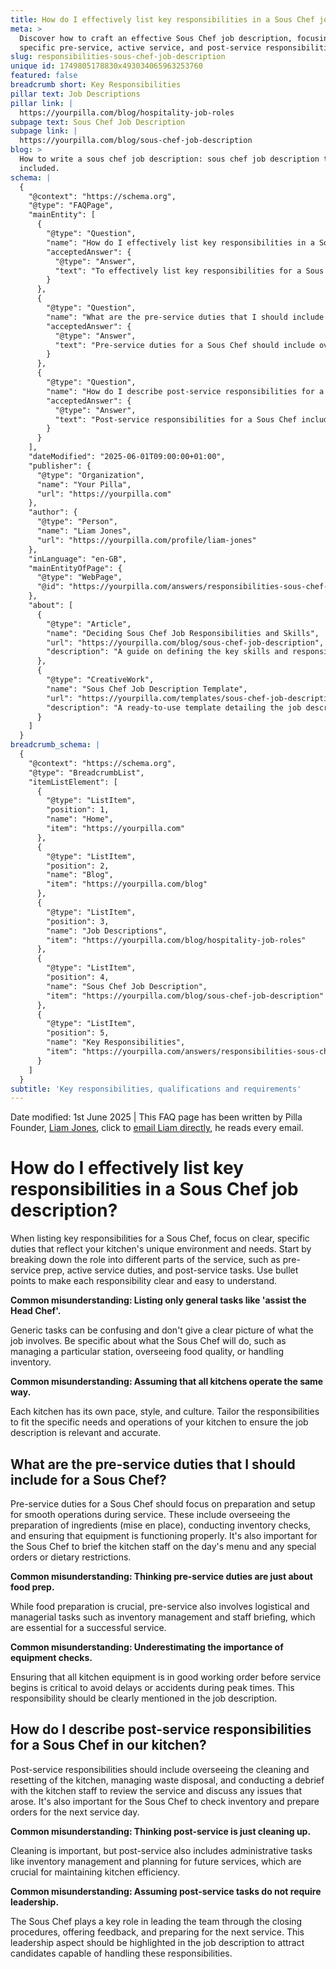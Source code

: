 ```yaml
---
title: How do I effectively list key responsibilities in a Sous Chef job description?
meta: >
  Discover how to craft an effective Sous Chef job description, focusing on
  specific pre-service, active service, and post-service responsibilities.
slug: responsibilities-sous-chef-job-description
unique id: 1749805178830x493034065963253760
featured: false
breadcrumb short: Key Responsibilities
pillar text: Job Descriptions
pillar link: |
  https://yourpilla.com/blog/hospitality-job-roles
subpage text: Sous Chef Job Description
subpage link: |
  https://yourpilla.com/blog/sous-chef-job-description
blog: >
  How to write a sous chef job description: sous chef job description template
  included.
schema: |
  {
    "@context": "https://schema.org",
    "@type": "FAQPage",
    "mainEntity": [
      {
        "@type": "Question",
        "name": "How do I effectively list key responsibilities in a Sous Chef job description?",
        "acceptedAnswer": {
          "@type": "Answer",
          "text": "To effectively list key responsibilities for a Sous Chef, focus on specific duties that reflect your kitchen's unique needs. Break down the role into different service stages such as pre-service preparation, active service duties, and post-service tasks. Clearly detail each responsibility with bullet points, including managing specific stations, overseeing food quality, and handling inventory."
        }
      },
      {
        "@type": "Question",
        "name": "What are the pre-service duties that I should include for a Sous Chef?",
        "acceptedAnswer": {
          "@type": "Answer",
          "text": "Pre-service duties for a Sous Chef should include overseeing the preparation of ingredients (mise en place), conducting inventory checks, and ensuring that kitchen equipment is functioning properly. It's also important for the Sous Chef to brief the kitchen staff on the day's menu and any special orders or dietary restrictions."
        }
      },
      {
        "@type": "Question",
        "name": "How do I describe post-service responsibilities for a Sous Chef in our kitchen?",
        "acceptedAnswer": {
          "@type": "Answer",
          "text": "Post-service responsibilities for a Sous Chef include overseeing the cleaning and resetting of the kitchen, managing waste disposal, and conducting a debrief with the kitchen staff. This role also involves checking inventory and preparing orders for the next service day, highlighting the leadership needed to guide the team through these processes."
        }
      }
    ],
    "dateModified": "2025-06-01T09:00:00+01:00",
    "publisher": {
      "@type": "Organization",
      "name": "Your Pilla",
      "url": "https://yourpilla.com"
    },
    "author": {
      "@type": "Person",
      "name": "Liam Jones",
      "url": "https://yourpilla.com/profile/liam-jones"
    },
    "inLanguage": "en-GB",
    "mainEntityOfPage": {
      "@type": "WebPage",
      "@id": "https://yourpilla.com/answers/responsibilities-sous-chef-job-description"
    },
    "about": [
      {
        "@type": "Article",
        "name": "Deciding Sous Chef Job Responsibilities and Skills",
        "url": "https://yourpilla.com/blog/sous-chef-job-description",
        "description": "A guide on defining the key skills and responsibilities needed in a Sous Chef job description tailored to your kitchen's specific needs."
      },
      {
        "@type": "CreativeWork",
        "name": "Sous Chef Job Description Template",
        "url": "https://yourpilla.com/templates/sous-chef-job-description",
        "description": "A ready-to-use template detailing the job description for a Sous Chef, focusing on responsibilities and skills necessary for effective kitchen management."
      }
    ]
  }
breadcrumb_schema: |
  {
    "@context": "https://schema.org",
    "@type": "BreadcrumbList",
    "itemListElement": [
      {
        "@type": "ListItem",
        "position": 1,
        "name": "Home",
        "item": "https://yourpilla.com"
      },
      {
        "@type": "ListItem",
        "position": 2,
        "name": "Blog",
        "item": "https://yourpilla.com/blog"
      },
      {
        "@type": "ListItem",
        "position": 3,
        "name": "Job Descriptions",
        "item": "https://yourpilla.com/blog/hospitality-job-roles"
      },
      {
        "@type": "ListItem",
        "position": 4,
        "name": "Sous Chef Job Description",
        "item": "https://yourpilla.com/blog/sous-chef-job-description"
      },
      {
        "@type": "ListItem",
        "position": 5,
        "name": "Key Responsibilities",
        "item": "https://yourpilla.com/answers/responsibilities-sous-chef-job-description"
      }
    ]
  }
subtitle: 'Key responsibilities, qualifications and requirements'
---
```


Date modified: 1st June 2025 | This FAQ page has been written by Pilla Founder, [Liam Jones](https://yourpilla.com/profile/liam-jones), click to [email Liam directly](https://mailto:liam@yourpilla.com), he reads every email.

# How do I effectively list key responsibilities in a Sous Chef job description?

When listing key responsibilities for a Sous Chef, focus on clear, specific duties that reflect your kitchen's unique environment and needs. Start by breaking down the role into different parts of the service, such as pre-service prep, active service duties, and post-service tasks. Use bullet points to make each responsibility clear and easy to understand.

**Common misunderstanding: Listing only general tasks like 'assist the Head Chef'.**

Generic tasks can be confusing and don't give a clear picture of what the job involves. Be specific about what the Sous Chef will do, such as managing a particular station, overseeing food quality, or handling inventory.

**Common misunderstanding: Assuming that all kitchens operate the same way.**

Each kitchen has its own pace, style, and culture. Tailor the responsibilities to fit the specific needs and operations of your kitchen to ensure the job description is relevant and accurate.

## What are the pre-service duties that I should include for a Sous Chef?

Pre-service duties for a Sous Chef should focus on preparation and setup for smooth operations during service. These include overseeing the preparation of ingredients (mise en place), conducting inventory checks, and ensuring that equipment is functioning properly. It's also important for the Sous Chef to brief the kitchen staff on the day's menu and any special orders or dietary restrictions.

**Common misunderstanding: Thinking pre-service duties are just about food prep.**

While food preparation is crucial, pre-service also involves logistical and managerial tasks such as inventory management and staff briefing, which are essential for a successful service.

**Common misunderstanding: Underestimating the importance of equipment checks.**

Ensuring that all kitchen equipment is in good working order before service begins is critical to avoid delays or accidents during peak times. This responsibility should be clearly mentioned in the job description.

## How do I describe post-service responsibilities for a Sous Chef in our kitchen?

Post-service responsibilities should include overseeing the cleaning and resetting of the kitchen, managing waste disposal, and conducting a debrief with the kitchen staff to review the service and discuss any issues that arose. It's also important for the Sous Chef to check inventory and prepare orders for the next service day.

**Common misunderstanding: Thinking post-service is just cleaning up.**

Cleaning is important, but post-service also includes administrative tasks like inventory management and planning for future services, which are crucial for maintaining kitchen efficiency.

**Common misunderstanding: Assuming post-service tasks do not require leadership.**

The Sous Chef plays a key role in leading the team through the closing procedures, offering feedback, and preparing for the next service. This leadership aspect should be highlighted in the job description to attract candidates capable of handling these responsibilities.
